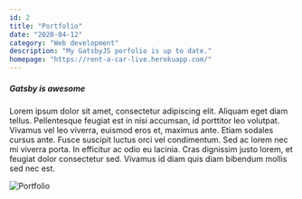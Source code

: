 ```yaml
---
id: 2
title: "Portfolio"
date: "2020-04-12"
category: "Web development"
description: "My GatsbyJS porfolio is up to date."
homepage: "https://rent-a-car-live.herokuapp.com/"
---
```


##### Gatsby is awesome

Lorem ipsum dolor sit amet, consectetur adipiscing elit. Aliquam eget diam tellus. Pellentesque feugiat est in nisi accumsan, id porttitor leo volutpat. Vivamus vel leo viverra, euismod eros et, maximus ante. Etiam sodales cursus ante. Fusce suscipit luctus orci vel condimentum. Sed ac lorem nec mi viverra porta. In efficitur ac odio eu lacinia. Cras dignissim justo lorem, et feugiat dolor consectetur sed. Vivamus id diam quis diam bibendum mollis sed nec est.

![Portfolio](./imgs/Portfolio.png)
